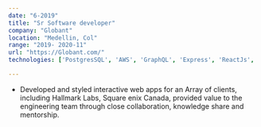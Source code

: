 ```yaml
---
date: "6-2019"
title: "Sr Software developer"
company: "Globant"
location: "Medellin, Col"
range: "2019- 2020-11"
url: "https://Globant.com/"
technologies: ['PostgresSQL', 'AWS', 'GraphQL', 'Express', 'ReactJs', 'Jenkins']

---
```


- Developed and styled interactive web apps for an Array of clients, including Hallmark Labs, Square enix Canada, provided value to the engineering team through close collaboration, knowledge share and mentorship.
